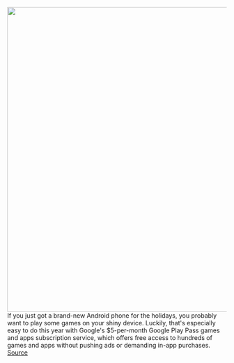<img src='https://cdn.vox-cdn.com/thumbor/VNovkHzzdoawC_DAWVk_uxtQf2E=/0x0:2040x1360/1200x800/filters:focal(857x517:1183x843)/cdn.vox-cdn.com/uploads/chorus_image/image/68602693/wjoel_180413_1777_android_001.0.jpg' width='700px' /><br/>
If you just got a brand-new Android phone for the holidays, you probably want to play some games on your shiny device. Luckily, that's especially easy to do this year with Google's $5-per-month Google Play Pass games and apps subscription service, which offers free access to hundreds of games and apps without pushing ads or demanding in-app purchases.
<a href='https://www.theverge.com/22170029/best-play-pass-games-google-android-phone'> Source <a/>